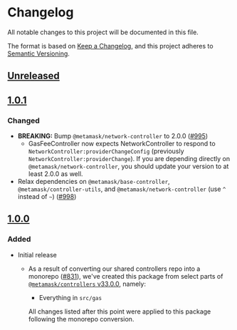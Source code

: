 # Changelog
All notable changes to this project will be documented in this file.

The format is based on [Keep a Changelog](https://keepachangelog.com/en/1.0.0/),
and this project adheres to [Semantic Versioning](https://semver.org/spec/v2.0.0.html).

## [Unreleased]

## [1.0.1]
### Changed
- **BREAKING:** Bump `@metamask/network-controller` to 2.0.0 ([#995](https://github.com/MetaMask/controllers/pull/995))
  - GasFeeController now expects NetworkController to respond to `NetworkController:providerChangeConfig` (previously `NetworkController:providerChange`). If you are depending directly on `@metamask/network-controller`, you should update your version to at least 2.0.0 as well.
- Relax dependencies on `@metamask/base-controller`, `@metamask/controller-utils`, and `@metamask/network-controller` (use `^` instead of `~`) ([#998](https://github.com/MetaMask/controllers/pull/998))

## [1.0.0]
### Added
- Initial release
  - As a result of converting our shared controllers repo into a monorepo ([#831](https://github.com/MetaMask/controllers/pull/831)), we've created this package from select parts of [`@metamask/controllers` v33.0.0](https://github.com/MetaMask/controllers/tree/v33.0.0), namely:
    - Everything in `src/gas`

    All changes listed after this point were applied to this package following the monorepo conversion.

[Unreleased]: https://github.com/MetaMask/controllers/compare/@metamask/gas-fee-controller@1.0.1...HEAD
[1.0.1]: https://github.com/MetaMask/controllers/compare/@metamask/gas-fee-controller@1.0.0...@metamask/gas-fee-controller@1.0.1
[1.0.0]: https://github.com/MetaMask/controllers/releases/tag/@metamask/gas-fee-controller@1.0.0
